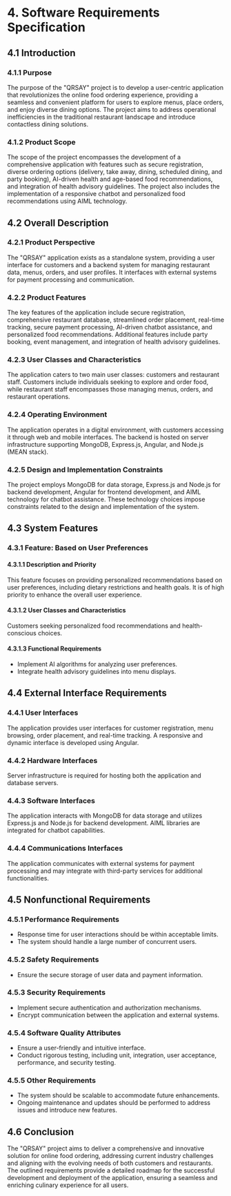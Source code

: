 # 4. Software Requirements Specification

## 4.1 Introduction

### 4.1.1 Purpose

The purpose of the "QRSAY" project is to develop a user-centric application that revolutionizes the online food ordering experience, providing a seamless and convenient platform for users to explore menus, place orders, and enjoy diverse dining options. The project aims to address operational inefficiencies in the traditional restaurant landscape and introduce contactless dining solutions.

### 4.1.2 Product Scope

The scope of the project encompasses the development of a comprehensive application with features such as secure registration, diverse ordering options (delivery, take away, dining, scheduled dining, and party booking), AI-driven health and age-based food recommendations, and integration of health advisory guidelines. The project also includes the implementation of a responsive chatbot and personalized food recommendations using AIML technology.

## 4.2 Overall Description

### 4.2.1 Product Perspective

The "QRSAY" application exists as a standalone system, providing a user interface for customers and a backend system for managing restaurant data, menus, orders, and user profiles. It interfaces with external systems for payment processing and communication.

### 4.2.2 Product Features

The key features of the application include secure registration, comprehensive restaurant database, streamlined order placement, real-time tracking, secure payment processing, AI-driven chatbot assistance, and personalized food recommendations. Additional features include party booking, event management, and integration of health advisory guidelines.

### 4.2.3 User Classes and Characteristics

The application caters to two main user classes: customers and restaurant staff. Customers include individuals seeking to explore and order food, while restaurant staff encompasses those managing menus, orders, and restaurant operations.

### 4.2.4 Operating Environment

The application operates in a digital environment, with customers accessing it through web and mobile interfaces. The backend is hosted on server infrastructure supporting MongoDB, Express.js, Angular, and Node.js (MEAN stack).

### 4.2.5 Design and Implementation Constraints

The project employs MongoDB for data storage, Express.js and Node.js for backend development, Angular for frontend development, and AIML technology for chatbot assistance. These technology choices impose constraints related to the design and implementation of the system.

## 4.3 System Features

### 4.3.1 Feature: Based on User Preferences

#### 4.3.1.1 Description and Priority

This feature focuses on providing personalized recommendations based on user preferences, including dietary restrictions and health goals. It is of high priority to enhance the overall user experience.

#### 4.3.1.2 User Classes and Characteristics

Customers seeking personalized food recommendations and health-conscious choices.

#### 4.3.1.3 Functional Requirements

- Implement AI algorithms for analyzing user preferences.
- Integrate health advisory guidelines into menu displays.

## 4.4 External Interface Requirements

### 4.4.1 User Interfaces

The application provides user interfaces for customer registration, menu browsing, order placement, and real-time tracking. A responsive and dynamic interface is developed using Angular.

### 4.4.2 Hardware Interfaces

Server infrastructure is required for hosting both the application and database servers.

### 4.4.3 Software Interfaces

The application interacts with MongoDB for data storage and utilizes Express.js and Node.js for backend development. AIML libraries are integrated for chatbot capabilities.

### 4.4.4 Communications Interfaces

The application communicates with external systems for payment processing and may integrate with third-party services for additional functionalities.

## 4.5 Nonfunctional Requirements

### 4.5.1 Performance Requirements

- Response time for user interactions should be within acceptable limits.
- The system should handle a large number of concurrent users.

### 4.5.2 Safety Requirements

- Ensure the secure storage of user data and payment information.

### 4.5.3 Security Requirements

- Implement secure authentication and authorization mechanisms.
- Encrypt communication between the application and external systems.

### 4.5.4 Software Quality Attributes

- Ensure a user-friendly and intuitive interface.
- Conduct rigorous testing, including unit, integration, user acceptance, performance, and security testing.

### 4.5.5 Other Requirements

- The system should be scalable to accommodate future enhancements.
- Ongoing maintenance and updates should be performed to address issues and introduce new features.

## 4.6 Conclusion

The "QRSAY" project aims to deliver a comprehensive and innovative solution for online food ordering, addressing current industry challenges and aligning with the evolving needs of both customers and restaurants. The outlined requirements provide a detailed roadmap for the successful development and deployment of the application, ensuring a seamless and enriching culinary experience for all users.